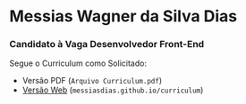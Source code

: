 # Messias Wagner da Silva Dias
### Candidato à Vaga Desenvolvedor Front-End

Segue o Curriculum como Solicitado:
* Versão PDF (` Arquivo Curriculum.pdf `)
* [Versão Web](https://messiasdias.github.io/curriculum/) (` messiasdias.github.io/curriculum `)
